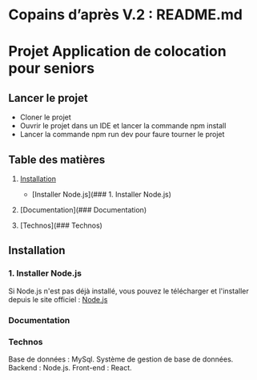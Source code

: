 # Copains d’après V.2 : README.md

# Projet Application de colocation pour seniors

## Lancer le projet
 
- Cloner le projet
- Ouvrir le projet dans un IDE et lancer la commande npm install
- Lancer la commande npm run dev pour faure tourner le projet

## Table des matières

1. [Installation](https://www.notion.so/Copains-d-apr-s-README-md-a400c59cc55245d38020b814f0f5efeb?pvs=21)
    - [Installer Node.js](### 1. Installer Node.js)

2. [Documentation](### Documentation)
3. [Technos](### Technos)



## Installation

### 1. Installer Node.js

Si Node.js n'est pas déjà installé, vous pouvez le télécharger et l'installer depuis le site officiel : [Node.js](https://nodejs.org/)

### Documentation

### Technos
Base de données : MySql.
Système de gestion de base de données.
Backend : Node.js.
Front-end : React.